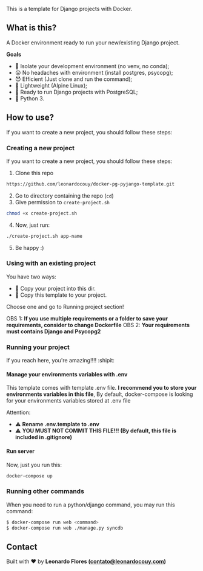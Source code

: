 This is a template for Django projects with Docker.

## What is this?

A Docker environment ready to run your new/existing Django project.

**Goals**

- :construction: Isolate your development environment (no venv, no conda);
- :stuck_out_tongue_closed_eyes: No headaches with environment (install postgres, psycopg);
- :smiling_imp: Efficient (Just clone and run the command);
- :running: Lightweight (Alpine Linux);
- :evergreen_tree: Ready to run Django projects with PostgreSQL;
- :snake: Python 3.

## How to use?
If you want to create a new project, you should follow these steps:

### Creating a new project

If you want to create a new project, you should follow these steps:

1. Clone this repo
```bash
https://github.com/leonardocouy/docker-pg-pyjango-template.git
```
2. Go to directory containing the repo (`cd`)
3. Give permission to `create-project.sh`
```bash
chmod +x create-project.sh
```
4. Now, just run:
```bash
./create-project.sh app-name
```
5. Be happy :)

### Using with an existing project

You have two ways:

- :red_circle: Copy your project into this dir.
- :large_blue_circle: Copy this template to your project.

Choose one and go to Running project section!

OBS 1: **If you use multiple requirements or a folder to save your requirements, consider to change Dockerfile**
OBS 2: **Your requirements must contains Django and Psycopg2**

### Running your project

If you reach here, you're amazing!!!! :shipit:

#### Manage your environments variables with .env

This template comes with template .env file. **I recommend you to store your environments variables in this file**,
By default, docker-compose is looking for your environments variables stored at .env file

Attention:
- :warning: **Rename .env.template to .env**
- :warning: **YOU MUST NOT COMMIT THIS FILE!!! (By default, this file is included in .gitignore)**

#### Run server
Now, just you run this:

```bash
docker-compose up
```

### Running other commands

When you need to run a python/django command, you may run this command:

```bash
$ docker-compose run web <command>
$ docker-compose run web ./manage.py syncdb
```

## Contact
Built with :heart: by **Leonardo Flores (contato@leonardocouy.com)**
